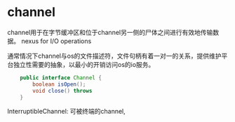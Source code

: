 # channel

channel用于在字节缓冲区和位于channel另一侧的尸体之间进行有效地传输数据。 nexus for I/O operations

通常情况下channel与os的文件描述符，文件句柄有着一对一的关系，提供维护平台独立性需要的抽象，以最小的开销访问os的io服务。

``` java
    public interface Channel {
        boolean isOpen();
        void close() throws
    }
```

InterruptibleChannel: 可被终端的channel,
